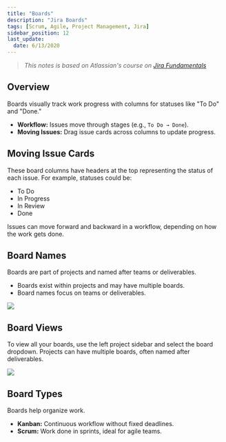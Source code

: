 ```yaml
---
title: "Boards"
description: "Jira Boards"
tags: [Scrum, Agile, Project Management, Jira]
sidebar_position: 12
last_update:
  date: 6/13/2020
---
```



> *This notes is based on Atlassian's course on [Jira Fundamentals](https://community.atlassian.com/t5/Training-Certification-articles/Atlassian-University-Series-Jira-Fundamentals/ba-p/2204206)*




## Overview 

Boards visually track work progress with columns for statuses like "To Do" and "Done."

- **Workflow:** Issues move through stages (e.g., `To Do → Done`).
- **Moving Issues:** Drag issue cards across columns to update progress.

## Moving Issue Cards

These board columns have headers at the top representing the  status  of each issue. For example, statuses could be: 

- To Do
- In Progress
- In Review
- Done

Issues can move forward and backward in a workflow, depending on how the work gets done.


## Board Names

Boards are part of projects and named after teams or deliverables.

- Boards exist within projects and may have multiple boards.
- Board names focus on teams or deliverables.

<div class='img-center'>

![](/img/docs/howareboardsnamed.png)  

</div>


## Board Views

To view all your boards, use the left project sidebar and select the board dropdown. Projects can have multiple boards, often named after deliverables.

<div class='img-center'>

![](/img/docs/howtoseeyourboards.png)  

</div>



## Board Types

Boards help organize work.

- **Kanban:** Continuous workflow without fixed deadlines.
- **Scrum:** Work done in sprints, ideal for agile teams.


